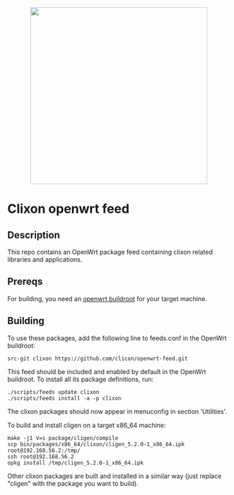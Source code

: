 <div align="center">
  <img src="https://www.clicon.org/Clixon_logga_liggande_med-ikon.png" width="400">
</div>

# Clixon openwrt feed

## Description

This repo contains an OpenWrt package feed containing clixon related libraries and applications.

## Prereqs

For building, you need an [openwrt buildroot](https://openwrt.org/docs/guide-developer/build-system/install-buildsystem) for your target machine.

## Building

To use these packages, add the following line to feeds.conf in the OpenWrt buildroot:

```
src-git clixon https://github.com/clicon/openwrt-feed.git
```

This feed should be included and enabled by default in the OpenWrt buildroot. To install all its package definitions, run:

```
./scripts/feeds update clixon
./scripts/feeds install -a -p clixon
```

The clixon packages should now appear in menuconfig in section 'Utilities'.

To build and install cligen on a target x86_64 machine:
```
make -j1 V=s package/cligen/compile
scp bin/packages/x86_64/clixon/cligen_5.2.0-1_x86_64.ipk root@192.168.56.2:/tmp/
ssh root@192.168.56.2
opkg install /tmp/cligen_5.2.0-1_x86_64.ipk
```

Other clixon packages are built and installed in a similar way (just replace "cligen" with the package you want to build).
